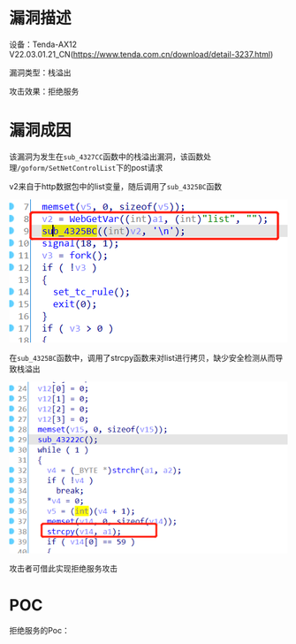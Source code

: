 # 漏洞描述

设备：Tenda-AX12 V22.03.01.21_CN(https://www.tenda.com.cn/download/detail-3237.html)

漏洞类型：栈溢出

攻击效果：拒绝服务

# 漏洞成因

该漏洞为发生在`sub_4327CC`函数中的栈溢出漏洞，该函数处理`/goform/SetNetControlList`下的post请求

v2来自于http数据包中的list变量，随后调用了`sub_4325BC`函数

![image-20220209162823940](image/1.png)

在`sub_4325BC`函数中，调用了strcpy函数来对list进行拷贝，缺少安全检测从而导致栈溢出

![image-20220209162909094](image/2.png)

攻击者可借此实现拒绝服务攻击

# POC

拒绝服务的Poc：

